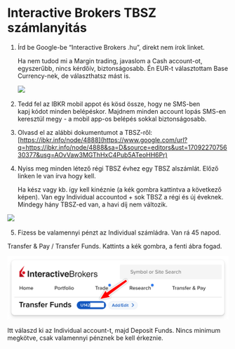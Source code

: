 # Interactive Brokers TBSZ számlanyitás

1. Írd be Google-be “Interactive Brokers .hu”, direkt nem írok linket.
   
	Ha nem tudod mi a Margin trading, javaslom a Cash account-ot, egyszerűbb, nincs kérdőív, biztonságosabb. Én EUR-t választottam Base Currency-nek, de választhatsz mást is.

	![](nyitas.png)

2. Tedd fel az IBKR mobil appot és kösd össze, hogy ne SMS-ben kapj kódot minden belépéskor. Majdnem minden account lopás SMS-en keresztül megy - a mobil app-os belépés sokkal biztonságosabb.

3. Olvasd el az alábbi dokumentumot a TBSZ-ről: [https://ibkr.info/node/4888](https://www.google.com/url?q=https://ibkr.info/node/4888&sa=D&source=editors&ust=1709227075630377&usg=AOvVaw3MGThHxC4Pub5ATeoHH6Pr)

4. Nyiss meg minden létező régi TBSZ évhez egy TBSZ alszámlát. Előző linken le van írva hogy kell.

	Ha kész vagy kb. így kell kinéznie (a kék gombra kattintva a következő képen). Van egy Individual accountod + sok TBSZ a régi és új éveknek. Mindegy hány TBSZ-ed van, a havi díj nem változik.

![](account_selector.png)

5. Fizess be valamennyi pénzt az Individual számládra. Van rá 45 napod.

Transfer & Pay / Transfer Funds. Kattints a kék gombra, a fenti ábra fogad.

![](images/image5.png)

Itt válaszd ki az Individual account-t, majd Deposit Funds. Nincs minimum megkötve, csak valamennyi pénznek be kell érkeznie.